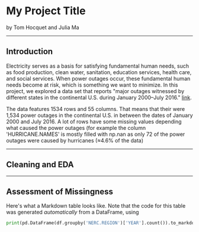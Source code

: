 # My Project Title

by Tom Hocquet and Julia Ma

---

## Introduction

Electricity serves as a basis for satisfying fundamental human needs, such as food production, clean water, sanitation, education services, health care, and social services. When power outages occur, these fundamental human needs become at risk, which is something we want to minimize. In this project, we explored a data set that reports "major outages witnessed by different states in the continental U.S. during January 2000–July 2016." [link](https://www.sciencedirect.com/science/article/pii/S2352340918307182#bib6).

The data features 1534 rows and 55 columns. That means that their were 1,534 power outages in the continental U.S. in between the dates of January 2000 and July 2016. A lot of rows have some missing values depending what caused the power outages (for example the column 'HURRICANE.NAMES' is mostly filled with np.nan as only 72 of the power outages were caused by hurricanes (≈4.6% of the data)

---

## Cleaning and EDA

---

## Assessment of Missingness

Here's what a Markdown table looks like. Note that the code for this table was generated _automatically_ from a DataFrame, using

```py
print(pd.DataFrame(df.groupby('NERC.REGION')['YEAR'].count()).to_markdown(index=False))
```